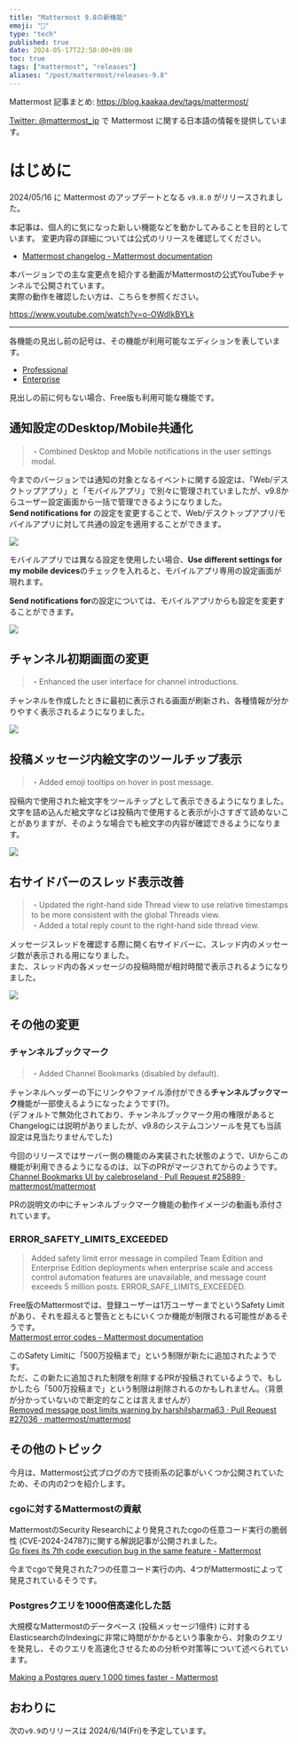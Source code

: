 ```yaml
---
title: "Mattermost 9.8の新機能"
emoji: "🎉"
type: "tech"
published: true
date: 2024-05-17T22:50:00+09:00
toc: true
tags: ["mattermost", "releases"]
aliases: "/post/mattermost/releases-9.8"
---
```


Mattermost 記事まとめ: https://blog.kaakaa.dev/tags/mattermost/

[Twitter: @mattermost_jp](https://twitter.com/mattermost_jp) で Mattermost に関する日本語の情報を提供しています。

# はじめに

2024/05/16 に Mattermost のアップデートとなる `v9.8.0` がリリースされました。  

本記事は、個人的に気になった新しい機能などを動かしてみることを目的としています。
変更内容の詳細については公式のリリースを確認してください。

- [Mattermost changelog \- Mattermost documentation](https://docs.mattermost.com/deploy/mattermost-changelog.html#release-v9-8-feature-release)

本バージョンでの主な変更点を紹介する動画がMattermostの公式YouTubeチャンネルで公開されています。  
実際の動作を確認したい方は、こちらを参照ください。

https://www.youtube.com/watch?v=o-OWdIkBYLk

---

各機能の見出し前の記号は、その機能が利用可能なエディションを表しています。

- [Professional](https://mattermost.com/pricing/)
- [Enterprise](https://mattermost.com/pricing/)

見出しの前に何もない場合、Free版も利用可能な機能です。


## 通知設定のDesktop/Mobile共通化

> ・Combined Desktop and Mobile notifications in the user settings modal.

今までのバージョンでは通知の対象となるイベントに関する設定は、「Web/デスクトップアプリ」と「モバイルアプリ」で別々に管理されていましたが、v9.8からユーザー設定画面から一括で管理できるようになりました。  
**Send notifications for** の設定を変更することで、Web/デスクトップアプリ/モバイルアプリに対して共通の設定を適用することができます。

![](https://blog.kaakaa.dev/images/posts/mattermost/releases-9.8/channels-notification-settings.png)

モバイルアプリでは異なる設定を使用したい場合、**Use different settings for my mobile devices**のチェックを入れると、モバイルアプリ専用の設定画面が現れます。

**Send notifications for**の設定については、モバイルアプリからも設定を変更することができます。

![](https://blog.kaakaa.dev/images/posts/mattermost/releases-9.8/channels-notification-mobile.png)


## チャンネル初期画面の変更

> ・Enhanced the user interface for channel introductions.

チャンネルを作成したときに最初に表示される画面が刷新され、各種情報が分かりやすく表示されるようになりました。

![](https://blog.kaakaa.dev/images/posts/mattermost/releases-9.8/channels-channel-introduction.png)

## 投稿メッセージ内絵文字のツールチップ表示

> ・Added emoji tooltips on hover in post message.

投稿内で使用された絵文字をツールチップとして表示できるようになりました。  
文字を詰め込んだ絵文字などは投稿内で使用すると表示が小さすぎて読めないことがありますが、そのような場合でも絵文字の内容が確認できるようになります。

![](https://blog.kaakaa.dev/images/posts/mattermost/releases-9.8/channels-emoji-tooltip.png)

## 右サイドバーのスレッド表示改善

> ・Updated the right-hand side Thread view to use relative timestamps to be more consistent with the global Threads view.  
> ・Added a total reply count to the right-hand side thread view.

メッセージスレッドを確認する際に開く右サイドバーに、スレッド内のメッセージ数が表示される用になりました。  
また、スレッド内の各メッセージの投稿時間が相対時間で表示されるようになりました。

![](https://blog.kaakaa.dev/images/posts/mattermost/releases-9.8/channels-message-thread.png)

## その他の変更


### チャンネルブックマーク

> ・Added Channel Bookmarks (disabled by default).

チャンネルヘッダーの下にリンクやファイル添付ができる**チャンネルブックマーク**機能が一部使えるようになったようです(?)。  
(デフォルトで無効化されており、チャンネルブックマーク用の権限があるとChangelogには説明がありましたが、v9.8のシステムコンソールを見ても当該設定は見当たりませんでした)

今回のリリースではサーバー側の機能のみ実装された状態のようで、UIからこの機能が利用できるようになるのは、以下のPRがマージされてからのようです。  
[Channel Bookmarks UI by calebroseland · Pull Request \#25889 · mattermost/mattermost](https://github.com/mattermost/mattermost/pull/25889)

PRの説明文の中にチャンネルブックマーク機能の動作イメージの動画も添付されています。  

### ERROR_SAFETY_LIMITS_EXCEEDED

> Added safety limit error message in compiled Team Edition and Enterprise Edition deployments when enterprise scale and access control automation features are unavailable, and message count exceeds 5 million posts. ERROR_SAFE_LIMITS_EXCEEDED.

Free版のMattermostでは、登録ユーザーは1万ユーザーまでというSafety Limitがあり、それを超えると警告とともにいくつか機能が制限される可能性があるそうです。  
[Mattermost error codes \- Mattermost documentation](https://docs.mattermost.com/manage/error-codes.html)

このSafety Limitに「500万投稿まで」という制限が新たに追加されたようです。  
ただ、この新たに追加された制限を削除するPRが投稿されているようで、もしかしたら「500万投稿まで」という制限は削除されるのかもしれません。（背景が分かっていないので断定的なことは言えませんが）  
[Removed message post limits warning by harshilsharma63 · Pull Request \#27036 · mattermost/mattermost](https://github.com/mattermost/mattermost/pull/27036)


## その他のトピック

今月は、Mattermost公式ブログの方で技術系の記事がいくつか公開されていたため、その内の2つを紹介します。

### cgoに対するMattermostの貢献

MattermostのSecurity Researchにより発見されたcgoの任意コード実行の脆弱性 (CVE-2024-24787)に関する解説記事が公開されました。  
[Go fixes its 7th code execution bug in the same feature \- Mattermost](https://mattermost.com/blog/go-fixes-its-7th-code-execution-bug-in-the-same-feature/)

今までcgoで発見された7つの任意コード実行の内、4つがMattermostによって発見されているそうです。

### Postgresクエリを1000倍高速化した話

大規模なMattermostのデータベース (投稿メッセージ1億件) に対するElasticsearchのIndexingに非常に時間がかかるという事象から、対象のクエリを発見し、そのクエリを高速化させるための分析や対策等について述べられています。

[Making a Postgres query 1,000 times faster \- Mattermost](https://mattermost.com/blog/making-a-postgres-query-1000-times-faster/)

## おわりに
次の`v9.9`のリリースは 2024/6/14(Fri)を予定しています。  
